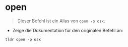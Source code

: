 # open

> Dieser Befehl ist ein Alias von `open -p osx`.

- Zeige die Dokumentation für den originalen Befehl an:

`tldr open -p osx`
